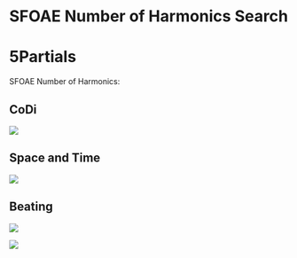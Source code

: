 SFOAE Number of Harmonics Search
================

# 5Partials

SFOAE Number of Harmonics:

## CoDi

![](../figures/oae_num_harmonics/_CoDi-1.png)<!-- -->

## Space and Time

![](../figures/oae_num_harmonics/_Spacetime-1.png)<!-- -->

## Beating

![](../figures/oae_num_harmonics/_Low_Beating-1.png)<!-- -->

![](../figures/oae_num_harmonics/_High_Beating-1.png)<!-- -->
